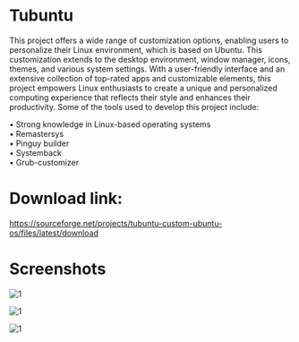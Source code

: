 # Tubuntu
This project offers a wide range of customization options, enabling users to personalize their Linux environment, which is based on Ubuntu. This customization extends to the desktop environment, window manager, icons, themes, and various system settings. With a user-friendly interface and an extensive collection of top-rated apps and customizable elements, this project empowers Linux enthusiasts to create a unique and personalized computing experience that reflects their style and enhances their productivity. Some of the tools used to develop this project include:

• Strong knowledge in Linux-based operating systems <br/>
• Remastersys <br/>
• Pinguy builder <br/>
• Systemback <br/>
• Grub-customizer <br/>

# Download link:

https://sourceforge.net/projects/tubuntu-custom-ubuntu-os/files/latest/download

# Screenshots 

![1](https://github.com/Micdejc/Tubuntu/assets/39724203/5c7d590d-59cd-42a4-94cf-73dfb265281f)

![1](https://github.com/Micdejc/Tubuntu/assets/39724203/f6eae3c2-4733-45b2-a1bc-cab900a01b5b)

![1](https://github.com/Micdejc/Tubuntu/assets/39724203/70f9e6eb-0efb-4caa-9e0c-62db31e4e3a4)
